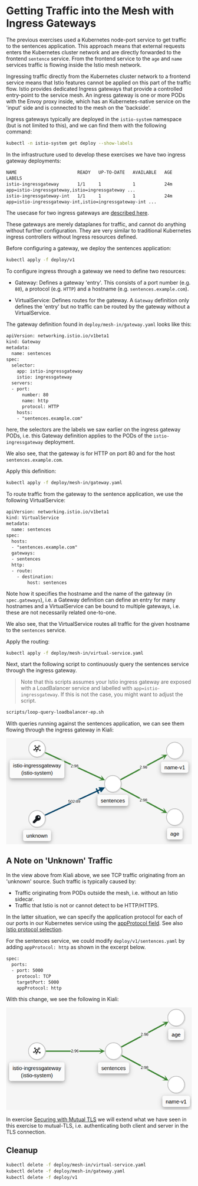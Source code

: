 # Getting Traffic into the Mesh with Ingress Gateways

The previous exercises used a Kubernetes node-port service to get traffic to the
sentences application. This approach means that external requests enters the
Kubernetes cluster network and are directly forwarded to the frontend `sentence`
service. From the frontend service to the `age` and `name` services traffic is
flowing inside the Istio mesh network.

Ingressing traffic directly from the Kubernetes cluster network to a frontend
service means that Istio features cannot be applied on this part of the traffic
flow. Istio provides dedicated Ingress gateways that provide a controlled
entry-point to the service mesh. An ingress gateway is one or more PODs with the
Envoy proxy inside, which has an Kubernetes-native service on the 'input' side
and is connected to the mesh on the 'backside'.

Ingress gateways typically are deployed in the `istio-system` namespace (but is
not limited to this), and we can find them with the following command:

```sh
kubectl -n istio-system get deploy --show-labels
```

In the infrastructure used to develop these exercises we have two ingress
gateway deployments:

```
NAME                       READY   UP-TO-DATE   AVAILABLE   AGE   LABELS
istio-ingressgateway       1/1     1            1           24m   app=istio-ingressgateway,istio=ingressgateway ...
istio-ingressgateway-int   1/1     1            1           24m   app=istio-ingressgateway-int,istio=ingressgateway-int ...
```

The usecase for two ingress gateways are [described here](https://github.com/MichaelVL/contour-envoy-helm-chart).

These gateways are merely dataplanes for traffic, and cannot do anything without
further configuration. They are very similar to traditional Kubernetes ingress
controllers without Ingress resources defined.

Before configuring a gateway, we deploy the sentences application:

```sh
kubectl apply -f deploy/v1
```

To configure ingress through a gateway we need to define two resources:

- Gateway: Defines a gateway 'entry'. This consists of a port number (e.g. `80`), a protocol (e.g. `HTTP`) and a hostname (e.g. `sentences.example.com`).

- VirtualService: Defines routes for the gateway. A `Gateway` definition only defines the 'entry' but no traffic can be routed by the gateway without a VirtualService.

The gateway definition found in `deploy/mesh-in/gateway.yaml` looks like this:

```
apiVersion: networking.istio.io/v1beta1
kind: Gateway
metadata:
  name: sentences
spec:
  selector:
    app: istio-ingressgateway
    istio: ingressgateway
  servers:
  - port:
      number: 80
      name: http
      protocol: HTTP
    hosts:
    - "sentences.example.com"
```

here, the selectors are the labels we saw earlier on the ingress gateway PODs,
i.e. this Gateway definition applies to the PODs of the `istio-ingressgateway`
deployment.

We also see, that the gateway is for HTTP on port 80 and for the host `sentences.example.com`.

Apply this definition:

```sh
kubectl apply -f deploy/mesh-in/gateway.yaml
```

To route traffic from the gateway to the sentence application, we use the following VirtualService:

```
apiVersion: networking.istio.io/v1beta1
kind: VirtualService
metadata:
  name: sentences
spec:
  hosts:
  - "sentences.example.com"
  gateways:
  - sentences
  http:
  - route:
    - destination:
        host: sentences
```

Note how it specifies the hostname and the name of the gateway (in
`spec.gateways`), i.e. a Gateway definition can define an entry for many
hostnames and a VirtualService can be bound to multiple gateways, i.e. these are
not necessarily related one-to-one.

We also see, that the VirtualService routes all traffic for the given hostname
to the `sentences` service.

Apply the routing:

```sh
kubectl apply -f deploy/mesh-in/virtual-service.yaml
```

Next, start the following script to continuously query the sentences service
through the ingress gateway.

> Note that this scripts assumes your Istio ingress gateway are exposed with a LoadBalancer service and labelled with `app=istio-ingressgateway`. If this is not the case, you might want to adjust the script.

```sh
scripts/loop-query-loadbalancer-ep.sh
```

With queries running against the sentences application, we can see them flowing
through the ingress gateway in Kiali:

![Traffic through ingress gateway](images/kiali-ingress-gw.png)

## A Note on 'Unknown' Traffic

In the view above from Kiali above, we see TCP traffic originating from an 'unknown' source. Such traffic is typically caused by:

- Traffic originating from PODs outside the mesh, i.e. without an Istio sidecar.
- Traffic that Istio is not or cannot detect to be HTTP/HTTPS.

In the latter situation, we can specify the application protocol for each of our ports in our Kubernetes service using the [appProtocol field](https://kubernetes.io/docs/reference/generated/kubernetes-api/v1.20/#serviceport-v1-core). See also [Istio protocol selection](https://istio.io/latest/docs/ops/configuration/traffic-management/protocol-selection).

For the sentences service, we could modify `deploy/v1/sentences.yaml` by adding
`appProtocol: http` as shown in the excerpt below.

```
spec:
  ports:
  - port: 5000
    protocol: TCP
    targetPort: 5000
    appProtocol: http
```

With this change, we see the following in Kiali:

![Traffic through ingress gateway](images/kiali-ingress-gw-no-tcp.png)

In exercise [Securing with Mutual TLS](mutual-tls.md) we will extend what we
have seen in this exercise to mutual-TLS, i.e. authenticating both client and
server in the TLS connection.

## Cleanup

```sh
kubectl delete -f deploy/mesh-in/virtual-service.yaml
kubectl delete -f deploy/mesh-in/gateway.yaml
kubectl delete -f deploy/v1
```
